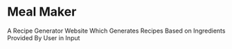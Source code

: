 # Meal Maker

A Recipe Generator Website Which Generates Recipes Based on Ingredients Provided By User in Input

